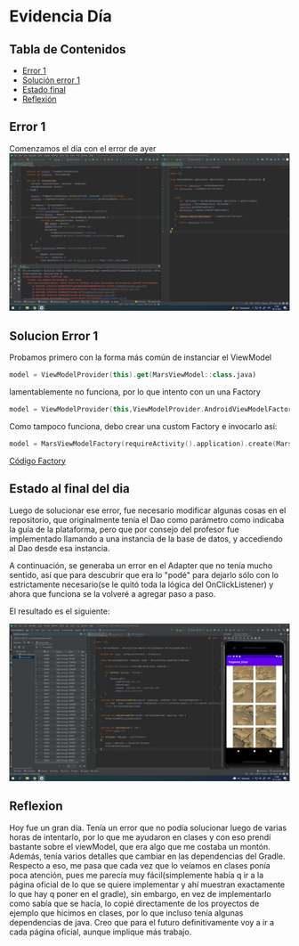 # Evidencia Día 
## Tabla de Contenidos
- [Error 1](#error-1)
- [Solución error 1](#solucion-error-1)
- [Estado final](#estado-al-final-del-dia)
- [Reflexión](#reflexion)
## Error 1
Comenzamos el día con el error de ayer
![captura-error-1](https://raw.githubusercontent.com/SebaFarias/DESARROLLO-DE-APLICACIONES-MOVILES-ANDROID-KOTLIN/master/evidencias/09-11-2021/ErrorCaptura.png)
## Solucion Error 1

Probamos primero con la forma más común de instanciar el ViewModel
```kotlin
model = ViewModelProvider(this).get(MarsViewModel::class.java)
```
lamentablemente no funciona, por lo que intento con un una Factory
```kotlin
model = ViewModelProvider(this,ViewModelProvider.AndroidViewModelFactory(requireActivity().Application)).get(MarsViewModel::class.java)
```
Como tampoco funciona, debo crear una custom Factory e invocarlo así:
```kotlin
model = MarsViewModelFactory(requireActivity().application).create(MarsViewModel::class.java)
```
[Código Factory](https://github.com/SebaFarias/DESARROLLO-DE-APLICACIONES-MOVILES-ANDROID-KOTLIN/blob/master/TerrenosMarte/app/src/main/java/com/example/terrenosmarte/viewModel/MarsViewModelFactory.kt)

## Estado al final del dia

Luego de solucionar ese error, fue necesario modificar algunas cosas en el repositorio, que originalmente tenía el Dao como parámetro como indicaba la guía de la plataforma, pero que por consejo del profesor fue implementado llamando a una instancia de la base de datos, y accediendo al Dao desde esa instancia.

A continuación, se generaba un error en el Adapter que no tenía mucho sentido, así que para descubrir que era lo "podé" para dejarlo sólo con lo estrictamente necesario(se le quitó toda la lógica del OnClickListener) y ahora que funciona se la volveré a agregar paso a paso. 

El resultado es el siguiente:

![Captura](https://raw.githubusercontent.com/SebaFarias/DESARROLLO-DE-APLICACIONES-MOVILES-ANDROID-KOTLIN/master/evidencias/10-11-2021/Captura.png)

## Reflexion
Hoy fue un gran día. Tenía un error que no podía solucionar luego de varias horas de intentarlo, por lo que me ayudaron en clases y con eso prendí bastante sobre el viewModel, que era algo que me costaba un montón. Además, tenía varios detalles que cambiar en las dependencias del Gradle. Respecto a eso, me pasa que cada vez que lo veíamos en clases ponía poca atención, pues me parecía muy fácil(simplemente había q ir a la página oficial de lo que se quiere implementar y ahí muestran exactamente lo que hay q poner en el gradle), sin embargo, en vez de implementarlo como sabía que se hacía, lo copié directamente de los proyectos de ejemplo que hicimos en clases, por lo que incluso tenía algunas dependencias de java. Creo que para el futuro definitivamente voy a ir a cada página oficial, aunque implique más trabajo.  